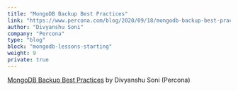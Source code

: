 ```yaml
---
title: "MongoDB Backup Best Practices"
link: "https://www.percona.com/blog/2020/09/18/mongodb-backup-best-practices/"
author: "Divyanshu Soni"
company: "Percona"
type: "blog"
block: "mongodb-lessons-starting"
weight: 9
private: true
---
```


[MongoDB Backup Best Practices](https://www.percona.com/blog/2020/09/18/mongodb-backup-best-practices/) by Divyanshu Soni (Percona)
